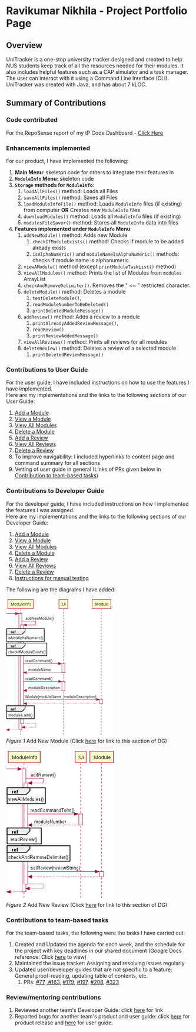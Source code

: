 # Ravikumar Nikhila - Project Portfolio Page

## Overview
UniTracker is a one-stop university tracker designed and created to help NUS students keep track of all the resources needed for their modules.
It also includes helpful features such as a CAP simulator and a task manager. The user can interact with it using a Command Line Interface (CLI).
UniTracker was created with Java, and has about 7 kLOC.  

## Summary of Contributions

### Code contributed
For the RepoSense report of my tP Code Dashboard - [Click Here](https://nus-cs2113-ay2021s2.github.io/tp-dashboard/?search=AY2021S2-CS2113T-F08-4%2Ftp%5Bmaster%5D&sort=groupTitle&sortWithin=title&timeframe=commit&mergegroup=&groupSelect=groupByRepos&breakdown=true&checkedFileTypes=docs~functional-code~test-code~other&since=2021-03-05&tabOpen=true&tabType=authorship&zFR=false&tabAuthor=nivikcivik&tabRepo=AY2021S2-CS2113T-F08-4%2Ftp%5Bmaster%5D&authorshipIsMergeGroup=false&authorshipFileTypes=docs~functional-code~test-code)
  
### Enhancements implemented  

For our product, I have implemented the following:
1. **Main Menu**: skeleton code for others to integrate their features in
1. **`ModuleInfo` Menu**: skeleton code
1. **`Storage` methods for `ModuleInfo`**:
    1. `loadAllFiles()` method: Loads all Files
    1. `saveAllFiles()` method: Saves all Files
    1. `loadModuleInfoFile()` method: Loads `ModuleInfo` files (if existing) from computer **OR** Creates new `ModuleInfo` files 
    1. `downloadModules()` method: Loads all `ModuleInfo` files (if existing)
    1. `modulesFileSaver()` method: Stores all `ModuleInfo` data into files
1. **Features implemented under `ModuleInfo` Menu**:
    1. `addNewModule()` method: Adds new Module
         1. `checkIfModuleExists()` method: Checks if module to be added already exists
         1. `isAlphaNumeric()` and `moduleNameIsAlphaNumeric()` methods: checks if module name is alphanumeric
    1. `viewAModule()` method (except `printModuleTaskList()` method)
    1. `viewAllModules()` method: Prints the list of Modules from `modules` ArrayList
    1.  `checkAndRemoveDelimiter()`: Removes the " ~~ " restricted character.
    1. `deleteModule()` method: Deletes a module
         1. `testDeleteModule()`, 
         1. `readModuleNumberToBeDeleted()`
         1. `printDeletedModuleMessage()` 
    1. `addReview()` method: Adds a review to a module
         1. `printAlreadyAddedReviewMessage()`, 
         1. `readReview()` 
         1. `printReviewAddedMessage()`
    1. `viewAllReviews()` method: Prints all reviews for all modules
    1. `deleteReview()` method: Deletes a review of a selected module
         1. `printDeletedReviewMessage()`

### Contributions to User Guide

For the user guide, I have included instructions on how to use the features I have implemented.  
Here are my implementations and the links to the following sections of our User Guide:
1. [Add a Module](https://ay2021s2-cs2113t-f08-4.github.io/tp/UserGuide.html#311-add-a-module)
1. [View a Module](https://ay2021s2-cs2113t-f08-4.github.io/tp/UserGuide.html#312-view-a-module)
1. [View All Modules](https://ay2021s2-cs2113t-f08-4.github.io/tp/UserGuide.html#313-view-all-modules)
1. [Delete a Module](https://ay2021s2-cs2113t-f08-4.github.io/tp/UserGuide.html#314-delete-a-module)
1. [Add a Review](https://ay2021s2-cs2113t-f08-4.github.io/tp/UserGuide.html#318-add-a-review)
1. [View All Reviews](https://ay2021s2-cs2113t-f08-4.github.io/tp/UserGuide.html#319-view-all-reviews)
1. [Delete a Review](https://ay2021s2-cs2113t-f08-4.github.io/tp/UserGuide.html#3110-delete-a-review)
1. To improve navigability: I included hyperlinks to content page and command summary for all sections.
1. Vetting of user guide in general (Links of PRs given below in [Contribution to team-based tasks](#contributions-to-team-based-tasks))

### Contributions to Developer Guide

For the developer guide, I have included instructions on how I implemented the features I was assigned.  
Here are my implementations and the links to the following sections of our Developer Guide:  
1. [Add a Module](https://ay2021s2-cs2113t-f08-4.github.io/tp/DeveloperGuide.html#401-add-new-module)
1. [View a Module](https://ay2021s2-cs2113t-f08-4.github.io/tp/DeveloperGuide.html#402-view-a-module)
1. [View All Modules](https://ay2021s2-cs2113t-f08-4.github.io/tp/DeveloperGuide.html#403-view-all-modules)
1. [Delete a Module](https://ay2021s2-cs2113t-f08-4.github.io/tp/DeveloperGuide.html#404-delete-a-module)
1. [Add a Review](https://ay2021s2-cs2113t-f08-4.github.io/tp/DeveloperGuide.html#407-add-new-review)
1. [View All Reviews](https://ay2021s2-cs2113t-f08-4.github.io/tp/DeveloperGuide.html#408-view-all-reviews)
1. [Delete a Review](https://ay2021s2-cs2113t-f08-4.github.io/tp/DeveloperGuide.html#409-delete-a-review)
1. [Instructions for manual testing](https://ay2021s2-cs2113t-f08-4.github.io/tp/DeveloperGuide.html#9-instructions-for-manual-testing)

The following are the diagrams I have added:  

![Diagram](../diagrams/moduleInfo/module/addNewModule.png)  
*Figure 1* Add New Module (Click [here](https://ay2021s2-cs2113t-f08-4.github.io/tp/DeveloperGuide.html#401-add-new-module) for link to this section of DG)  


![Diagram](../diagrams/moduleInfo/addNewReview.png)  
*Figure 2* Add New Review (Click [here](https://ay2021s2-cs2113t-f08-4.github.io/tp/DeveloperGuide.html#405-add-new-review) for link to this section of DG)  

### Contributions to team-based tasks

For the team-based tasks, the following were the tasks I have carried out:
1. Created and Updated the agenda for each week, and the schedule for the project with key deadlines in our shared document (Google Docs reference: Click [here](https://docs.google.com/document/d/1OS9hzySKeTXJS7QB2QJ9jiAo_eLP2mwfdxYvAhlCgbg/edit?usp=sharing) to view)
1. Maintained the issue tracker: Assigning and resolving issues regularly
1. Updated user/developer guides that are not specific to a feature: General proof-reading, updating table of contents, etc.  
    1. PRs: [#77](https://github.com/AY2021S2-CS2113T-F08-4/tp/pull/77) ,[#163](https://github.com/AY2021S2-CS2113T-F08-4/tp/pull/163), [#179](https://github.com/AY2021S2-CS2113T-F08-4/tp/pull/179), [#197](https://github.com/AY2021S2-CS2113T-F08-4/tp/pull/197), [#208](https://github.com/AY2021S2-CS2113T-F08-4/tp/pull/208), [#323](https://github.com/AY2021S2-CS2113T-F08-4/tp/pull/323)


### Review/mentoring contributions

1. Reviewed another team's Developer Guide: click [here](https://github.com/nus-cs2113-AY2021S2/tp/pull/30) for link
1. Reported bugs for another team's product and user guide: click [here](https://github.com/AY2021S2-CS2113-F10-1/tp/releases) for product release and [here](https://ay2021s2-cs2113-f10-1.github.io/tp/UserGuide.html) for user guide.  
